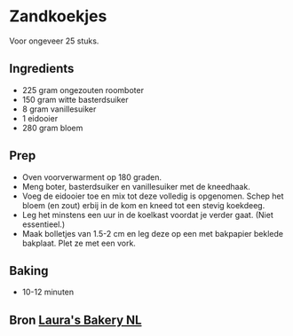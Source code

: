 # Zandkoekjes
Voor ongeveer 25 stuks.

## Ingredients
* 225 gram ongezouten roomboter
* 150 gram witte basterdsuiker
* 8 gram vanillesuiker
* 1 eidooier
* 280 gram bloem

## Prep
* Oven voorverwarment op 180 graden. 
* Meng boter, basterdsuiker en vanillesuiker met de kneedhaak. 
* Voeg de eidooier toe en mix tot deze volledig is opgenomen. Schep het bloem (en zout) erbij in de kom en kneed tot een stevig koekdeeg. 
* Leg het minstens een uur in de koelkast voordat je verder gaat. (Niet essentieel.) 
* Maak bolletjes van 1.5-2 cm en leg deze op een met bakpapier beklede bakplaat. Plet ze met een vork.  

## Baking
* 10-12 minuten

## Bron [Laura's Bakery NL](https://www.laurasbakery.nl/basisrecept-koekjes/)
